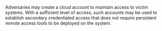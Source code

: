 Adversaries may create a cloud account to maintain access to victim systems. With a sufficient level of access, such accounts may be used to establish secondary credentialed access that does not require persistent remote access tools to be deployed on the system.